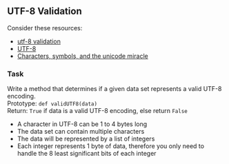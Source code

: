 ## UTF-8 Validation
Consider these resources:   
* [utf-8 validation](https://leetcode.com/problems/utf-8-validation/solution/)
* [UTF-8](https://en.wikipedia.org/wiki/UTF-8)
* [Characters, symbols, and the unicode miracle](https://www.youtube.com/watch?v=MijmeoH9LT4)   

###  Task
Write a method that determines if a given data set represents a valid UTF-8 encoding.    
Prototype: `def validUTF8(data)`     
Return: `True` if data is a valid UTF-8 encoding, else return `False`     
* A character in UTF-8 can be 1 to 4 bytes long
* The data set can contain multiple characters
* The data will be represented by a list of integers
* Each integer represents 1 byte of data, therefore you only need to handle the 8 least significant bits of each integer   
